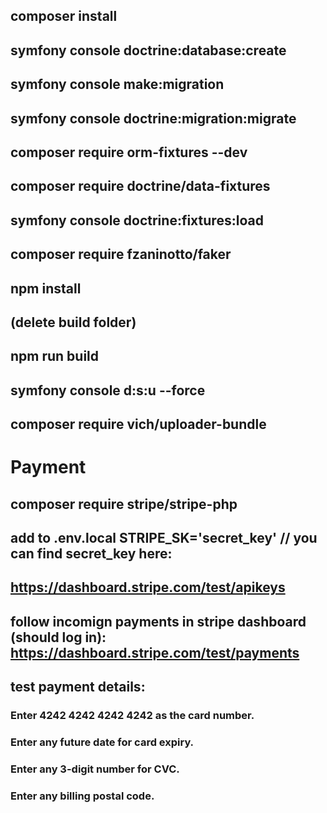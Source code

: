 ## composer install

## symfony console doctrine:database:create
## symfony console make:migration
## symfony console doctrine:migration:migrate


## composer require orm-fixtures --dev
## composer require doctrine/data-fixtures
## symfony console doctrine:fixtures:load 
## composer require fzaninotto/faker


## npm install
## (delete build folder)
## npm run build

## symfony console d:s:u --force

## composer require vich/uploader-bundle

#  Payment
## composer require stripe/stripe-php
## add to .env.local   STRIPE_SK='secret_key' // you can find secret_key here: 
## https://dashboard.stripe.com/test/apikeys
## follow incomign payments in stripe dashboard (should log in): https://dashboard.stripe.com/test/payments
## test payment details:
### Enter 4242 4242 4242 4242 as the card number.
### Enter any future date for card expiry.
### Enter any 3-digit number for CVC.
### Enter any billing postal code.

